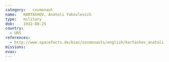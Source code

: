 ```yaml
---
category:	cosmonaut
name:	KARTASHOV, Anatoli Yakovlevich
type:	military
dob:	1932-08-25
country:
  - URS
references:
  - http://www.spacefacts.de/bios/cosmonauts/english/kartashov_anatoli.htm
missions:
evas:
---
```

